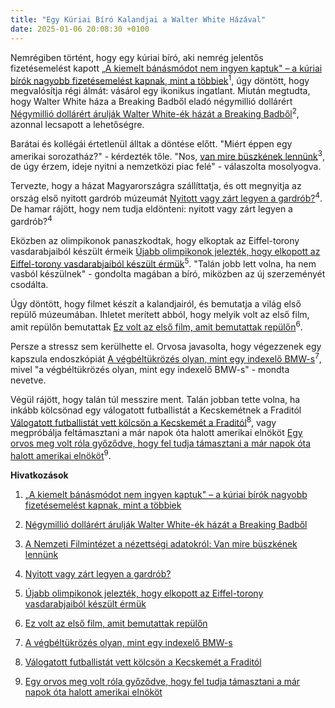 ```yaml
---
title: "Egy Kúriai Bíró Kalandjai a Walter White Házával"
date: 2025-01-06 20:08:30 +0100
---
```


Nemrégiben történt, hogy egy kúriai bíró, aki nemrég jelentős fizetésemelést kapott [„A kiemelt bánásmódot nem ingyen kaptuk" – a kúriai bírók nagyobb fizetésemelést kapnak, mint a többiek](https://telex.hu/belfold/2025/01/06/varga-zs-andras-kuria-elnoke-orszaggyules-level)<sup>1</sup>, úgy döntött, hogy megvalósítja régi álmát: vásárol egy ikonikus ingatlant. Miután megtudta, hogy Walter White háza a Breaking Badből eladó négymillió dollárért [Négymillió dollárért árulják Walter White-ék házát a Breaking Badből](https://telex.hu/after/2025/01/05/breaking-bad-walter-white-haz-elado)<sup>2</sup>, azonnal lecsapott a lehetőségre.

Barátai és kollégái értetlenül álltak a döntése előtt. "Miért éppen egy amerikai sorozatház?" - kérdezték tőle. "Nos, [van mire büszkének lennünk](https://telex.hu/after/2025/01/06/nemzeti-filmintezet-nfi-filmipar-filmkeszites-mozi-allami-finanszirozas)<sup>3</sup>, de úgy érzem, ideje nyitni a nemzetközi piac felé" - válaszolta mosolyogva.

Tervezte, hogy a házat Magyarországra szállíttatja, és ott megnyitja az ország első nyitott gardrób múzeumát [Nyitott vagy zárt legyen a gardrób?](https://www.zenga.hu/hello-otthon/nyitott-vagy-zart-legyen-a-gardrob-cm5bidm6eavd107upo8p52icq?utm_source=telex&utm_medium=doboz&utm_campaign=content&utm_content=gardrob)<sup>4</sup>. De hamar rájött, hogy nem tudja eldönteni: nyitott vagy zárt legyen a gardrób?<sup>4</sup>

Eközben az olimpikonok panaszkodtak, hogy elkoptak az Eiffel-torony vasdarabjaiból készült érmeik [Újabb olimpikonok jelezték, hogy elkopott az Eiffel-torony vasdarabjaiból készült érmük](https://telex.hu/sport/2025/01/05/parizsi-olimpia-chaumet-erem)<sup>5</sup>. "Talán jobb lett volna, ha nem vasból készülnek" - gondolta magában a bíró, miközben az új szerzeményét csodálta.

Úgy döntött, hogy filmet készít a kalandjairól, és bemutatja a világ első repülő múzeumában. Ihletet merített abból, hogy melyik volt az első film, amit repülőn bemutattak [Ez volt az első film, amit bemutattak repülőn](https://telex.hu/eszkombajn/2024/12/13/imperial-airways-repulo-film-sir-arthur-conan-doyle-fedelzet-vetites)<sup>6</sup>.

Persze a stressz sem kerülhette el. Orvosa javasolta, hogy végezzenek egy kapszula endoszkópiát [A végbéltükrözés olyan, mint egy indexelő BMW-s](https://telex.hu/techtud/2025/01/04/kapszula-endoszkopia-tukrozes-gasztroenterologia-kamera-felvetel-mesterseges-intelligencia-vizsgalat-maganegeszsegugy)<sup>7</sup>, mivel "a végbéltükrözés olyan, mint egy indexelő BMW-s" - mondta nevetve.

Végül rájött, hogy talán túl messzire ment. Talán jobban tette volna, ha inkább kölcsönad egy válogatott futballistát a Kecskemétnek a Fraditól [Válogatott futballistát vett kölcsön a Kecskemét a Fraditól](https://telex.hu/sport/2025/01/06/kecskemet-botka-endre-valogatott-vedo-ferencvaros-fel-ev-kolcson)<sup>8</sup>, vagy megpróbálja feltámasztani a már napok óta halott amerikai elnököt [Egy orvos meg volt róla győződve, hogy fel tudja támasztani a már napok óta halott amerikai elnököt](https://telex.hu/eszkombajn/2024/12/12/george-washingtont-napokkal-a-halala-utana-ujra-akarta-eleszteni-egy-orvos)<sup>9</sup>.

**Hivatkozások**

1. [„A kiemelt bánásmódot nem ingyen kaptuk" – a kúriai bírók nagyobb fizetésemelést kapnak, mint a többiek](https://telex.hu/belfold/2025/01/06/varga-zs-andras-kuria-elnoke-orszaggyules-level)

2. [Négymillió dollárért árulják Walter White-ék házát a Breaking Badből](https://telex.hu/after/2025/01/05/breaking-bad-walter-white-haz-elado)

3. [A Nemzeti Filmintézet a nézettségi adatokról: Van mire büszkének lennünk](https://telex.hu/after/2025/01/06/nemzeti-filmintezet-nfi-filmipar-filmkeszites-mozi-allami-finanszirozas)

4. [Nyitott vagy zárt legyen a gardrób?](https://www.zenga.hu/hello-otthon/nyitott-vagy-zart-legyen-a-gardrob-cm5bidm6eavd107upo8p52icq?utm_source=telex&utm_medium=doboz&utm_campaign=content&utm_content=gardrob)

5. [Újabb olimpikonok jelezték, hogy elkopott az Eiffel-torony vasdarabjaiból készült érmük](https://telex.hu/sport/2025/01/05/parizsi-olimpia-chaumet-erem)

6. [Ez volt az első film, amit bemutattak repülőn](https://telex.hu/eszkombajn/2024/12/13/imperial-airways-repulo-film-sir-arthur-conan-doyle-fedelzet-vetites)

7. [A végbéltükrözés olyan, mint egy indexelő BMW-s](https://telex.hu/techtud/2025/01/04/kapszula-endoszkopia-tukrozes-gasztroenterologia-kamera-felvetel-mesterseges-intelligencia-vizsgalat-maganegeszsegugy)

8. [Válogatott futballistát vett kölcsön a Kecskemét a Fraditól](https://telex.hu/sport/2025/01/06/kecskemet-botka-endre-valogatott-vedo-ferencvaros-fel-ev-kolcson)

9. [Egy orvos meg volt róla győződve, hogy fel tudja támasztani a már napok óta halott amerikai elnököt](https://telex.hu/eszkombajn/2024/12/12/george-washingtont-napokkal-a-halala-utana-ujra-akarta-eleszteni-egy-orvos)
